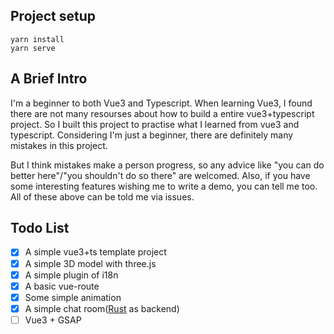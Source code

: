 ## Project setup

```
yarn install
yarn serve
```

## A Brief Intro

I'm a beginner to both Vue3 and Typescript. When learning Vue3, I found there are not many resourses about how to build a entire vue3+typescript project.
So I built this project to practise what I learned from vue3 and typescript.
Considering I'm just a beginner, there are definitely many mistakes in this project.

But I think mistakes make a person progress, so any advice like "you can do better here"/"you shouldn't do so there" are welcomed.
Also, if you have some interesting features wishing me to write a demo, you can tell me too.
All of these above can be told me via issues.

## Todo List

- [x] A simple vue3+ts template project
- [x] A simple 3D model with three.js
- [x] A simple plugin of i18n
- [x] A basic vue-route
- [x] Some simple animation
- [x] A simple chat room([Rust](https://github.com/bellemere/ws-chat-rust) as backend)
- [ ] Vue3 + GSAP
